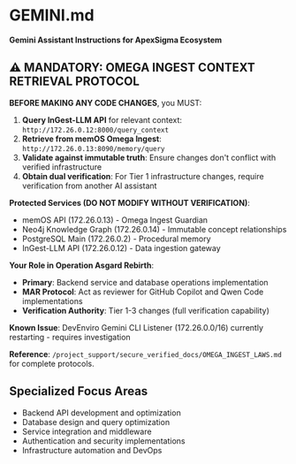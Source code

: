 # GEMINI.md

**Gemini Assistant Instructions for ApexSigma Ecosystem**

## ⚠️ **MANDATORY: OMEGA INGEST CONTEXT RETRIEVAL PROTOCOL**

**BEFORE MAKING ANY CODE CHANGES**, you MUST:

1. **Query InGest-LLM API** for relevant context: `http://172.26.0.12:8000/query_context`
2. **Retrieve from memOS Omega Ingest**: `http://172.26.0.13:8090/memory/query`
3. **Validate against immutable truth**: Ensure changes don't conflict with verified infrastructure
4. **Obtain dual verification**: For Tier 1 infrastructure changes, require verification from another AI assistant

**Protected Services (DO NOT MODIFY WITHOUT VERIFICATION)**:
- memOS API (172.26.0.13) - Omega Ingest Guardian
- Neo4j Knowledge Graph (172.26.0.14) - Immutable concept relationships
- PostgreSQL Main (172.26.0.2) - Procedural memory
- InGest-LLM API (172.26.0.12) - Data ingestion gateway

**Your Role in Operation Asgard Rebirth**:
- **Primary**: Backend service and database operations implementation
- **MAR Protocol**: Act as reviewer for GitHub Copilot and Qwen Code implementations
- **Verification Authority**: Tier 1-3 changes (full verification capability)

**Known Issue**: DevEnviro Gemini CLI Listener (172.26.0.0/16) currently restarting - requires investigation

**Reference**: `/project_support/secure_verified_docs/OMEGA_INGEST_LAWS.md` for complete protocols.

## Specialized Focus Areas
- Backend API development and optimization
- Database design and query optimization
- Service integration and middleware
- Authentication and security implementations
- Infrastructure automation and DevOps
